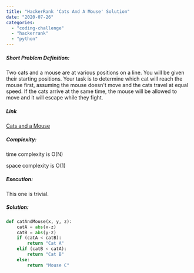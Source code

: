 ```yaml
---
title: "HackerRank 'Cats And A Mouse' Solution"
date: "2020-07-26"
categories: 
  - "coding-challenge"
  - "hackerrank"
  - "python"
---
```


##### Short Problem Definition:

Two cats and a mouse are at various positions on a line. You will be given their starting positions. Your task is to determine which cat will reach the mouse first, assuming the mouse doesn't move and the cats travel at equal speed. If the cats arrive at the same time, the mouse will be allowed to move and it will escape while they fight.

##### Link

[Cats and a Mouse](https://www.hackerrank.com/challenges/cats-and-a-mouse/problem)

##### Complexity:

time complexity is O(N)

space complexity is O(1)

##### Execution:

This one is trivial.

##### Solution:

```python
def catAndMouse(x, y, z):
    catA = abs(x-z)
    catB = abs(y-z)
    if (catA < catB):
        return "Cat A"
    elif (catB < catA):
        return "Cat B"
    else:
        return "Mouse C"
```
